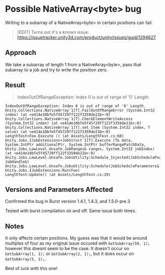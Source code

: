 # Possible NativeArray\<byte\> bug

Writing to a subarray of a NativeArray\<byte\> in certain positions can fail.

> [EDIT] Turns out it's a known issue: https://issuetracker.unity3d.com/product/unity/issues/guid/1294627

## Approach

We take a subarray of length 1 from a NativeArray\<byte\>, pass that subarray to a job and try to write the position zero.

## Result

> IndexOutOfRangeException: Index 0 is out of range of '0' Length.

```
IndexOutOfRangeException: Index 0 is out of range of '0' Length.
Unity.Collections.NativeArray`1[T].FailOutOfRangeError (System.Int32 index) (at <e414e10bfe5f45729ff122f3359de21b>:0)
Unity.Collections.NativeArray`1[T].CheckElementWriteAccess (System.Int32 index) (at <e414e10bfe5f45729ff122f3359de21b>:0)
Unity.Collections.NativeArray`1[T].set_Item (System.Int32 index, T value) (at <e414e10bfe5f45729ff122f3359de21b>:0)
LengthTest+Foo.Execute () (at Assets/LengthTest.cs:60)
Unity.Jobs.IJobExtensions+JobStruct`1[T].Execute (T& data, System.IntPtr additionalPtr, System.IntPtr bufferRangePatchData, Unity.Jobs.LowLevel.Unsafe.JobRanges& ranges, System.Int32 jobIndex) (at <e414e10bfe5f45729ff122f3359de21b>:0)
Unity.Jobs.LowLevel.Unsafe.JobsUtility:Schedule_Injected(JobScheduleParameters&, JobHandle&)
Unity.Jobs.LowLevel.Unsafe.JobsUtility:Schedule(JobScheduleParameters&)
Unity.Jobs.IJobExtensions:Run(Foo)
LengthTest:Update() (at Assets/LengthTest.cs:29)
```

## Versions and Parameters Affected

Confirmed the bug in Burst version 1.4.1, 1.4.3, and 1.5.0-pre.3

Tested with burst compilation on and off. Same issue both times.

## Notes

It only affects certain positions. My guess was that it would be around multiples of four as my original issue occured with `GetSubArray(59, 1);` however this doesnt seem to be the case.
It doesn't occur on `GetSubArray(1, 1);` or `GetSubArray(2, 1);`, but it does occur on `GetSubArray(5, 1);`.

Best of luck with this one!
